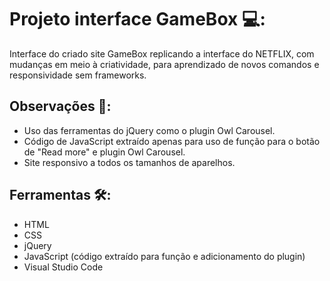 # Projeto interface GameBox :computer::
Interface do criado site GameBox replicando a interface do NETFLIX, com mudanças em meio à criatividade, para aprendizado de novos comandos e responsividade sem frameworks.



## Observações :pencil::

- Uso das ferramentas do jQuery como o plugin Owl Carousel. 
- Código de JavaScript extraído apenas para uso de função para o botão de "Read more" e plugin Owl Carousel.
- Site responsivo a todos os tamanhos de aparelhos.



## Ferramentas :hammer_and_wrench::

- HTML
- CSS
- jQuery
- JavaScript (código extraído para função e adicionamento do plugin)
- Visual Studio Code




